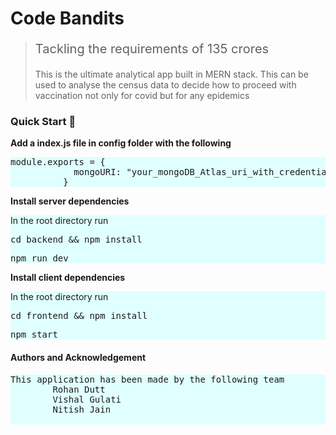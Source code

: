 <html lang="en">
  <head>
<!--     <title>
      Dev Connector: Today's Social Network for tomorrow's Developers
    </title> -->
    <link
      rel="stylesheet"
      href="https://stackpath.bootstrapcdn.com/bootstrap/4.4.1/css/bootstrap.min.css"
    />
  </head>
  <body>
    <h1>Code Bandits</h1>
    <blockquote>
      <p class="mb-2" style="font-size: 20px;">
        Tackling the requirements of 135 crores
      </p>
      <p>
        This is the ultimate analytical app built in MERN stack. This can be used to analyse the census data to decide how to proceed with vaccination not only for covid but for any epidemics
      </p>
    </blockquote>
    <div>
    </div>
    <div>
      <h3>
        Quick Start
        <g-emoji
          class="g-emoji"
          alias="rocket"
          fallback-src="https://github.githubassets.com/images/icons/emoji/unicode/1f680.png"
          >🚀</g-emoji
        >
      </h3>
      <p><b>Add a index.js file in config folder with the following</b></p>
      <div class="highlight highlight-source-shell" style="background-color:lightcyan">
        <pre>module.exports = {
            mongoURI: "your_mongoDB_Atlas_uri_with_credentials",
          }</pre>
      </div>
      <p><b>Install server dependencies</b></p>
      <div class="highlight highlight-source-shell" style="background-color:lightcyan">
        <p>In the root directory run</p>
        <pre>cd backend && npm install</pre>
        <pre>npm run dev</pre>
      </div>
      <p><b>Install client dependencies</b></p>
      <div class="highlight highlight-source-shell" style="background-color:lightcyan">
      <p>In the root directory run</p>
        <pre>cd frontend && npm install</pre>
        <pre>npm start</pre>
      </div>
       <h4>Authors and Acknowledgement</h4>
      <div class="highlight highlight-source-shell" style="background-color:lightcyan">
        <pre>This application has been made by the following team
        Rohan Dutt
        Vishal Gulati
        Nitish Jain
        </pre>
      </div>
    </div>

  </body>
</html>
